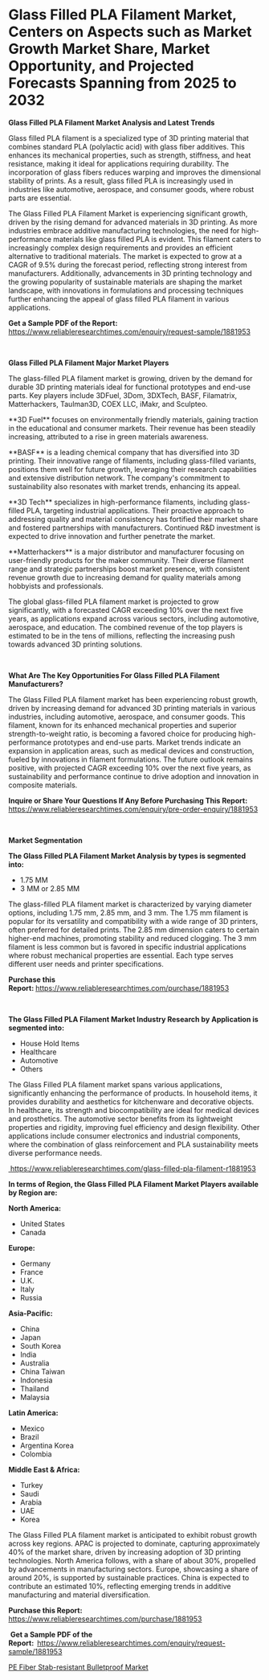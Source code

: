 <p><h1>Glass Filled PLA Filament Market, Centers on Aspects such as Market Growth Market Share, Market Opportunity, and Projected Forecasts Spanning from 2025 to 2032</h1></p><p><strong>Glass Filled PLA Filament Market Analysis and Latest Trends</strong></p>
<p><p>Glass filled PLA filament is a specialized type of 3D printing material that combines standard PLA (polylactic acid) with glass fiber additives. This enhances its mechanical properties, such as strength, stiffness, and heat resistance, making it ideal for applications requiring durability. The incorporation of glass fibers reduces warping and improves the dimensional stability of prints. As a result, glass filled PLA is increasingly used in industries like automotive, aerospace, and consumer goods, where robust parts are essential.</p><p>The Glass Filled PLA Filament Market is experiencing significant growth, driven by the rising demand for advanced materials in 3D printing. As more industries embrace additive manufacturing technologies, the need for high-performance materials like glass filled PLA is evident. This filament caters to increasingly complex design requirements and provides an efficient alternative to traditional materials. The market is expected to grow at a CAGR of 9.5% during the forecast period, reflecting strong interest from manufacturers. Additionally, advancements in 3D printing technology and the growing popularity of sustainable materials are shaping the market landscape, with innovations in formulations and processing techniques further enhancing the appeal of glass filled PLA filament in various applications.</p></p>
<p><strong>Get a Sample PDF of the Report:&nbsp;</strong> <a href="https://www.reliableresearchtimes.com/enquiry/request-sample/1881953?utm_campaign=3260&utm_medium=2&utm_source=Github&utm_content=ia&utm_term=03042025&utm_id=glass-filled-pla-filament">https://www.reliableresearchtimes.com/enquiry/request-sample/1881953</a></p>
<p>&nbsp;</p>
<p><strong>Glass Filled PLA Filament Major Market Players</strong></p>
<p><p>The glass-filled PLA filament market is growing, driven by the demand for durable 3D printing materials ideal for functional prototypes and end-use parts. Key players include 3DFuel, 3Dom, 3DXTech, BASF, Filamatrix, Matterhackers, Taulman3D, COEX LLC, iMakr, and Sculpteo.</p><p>**3D Fuel** focuses on environmentally friendly materials, gaining traction in the educational and consumer markets. Their revenue has been steadily increasing, attributed to a rise in green materials awareness.</p><p>**BASF** is a leading chemical company that has diversified into 3D printing. Their innovative range of filaments, including glass-filled variants, positions them well for future growth, leveraging their research capabilities and extensive distribution network. The company's commitment to sustainability also resonates with market trends, enhancing its appeal.</p><p>**3D Tech** specializes in high-performance filaments, including glass-filled PLA, targeting industrial applications. Their proactive approach to addressing quality and material consistency has fortified their market share and fostered partnerships with manufacturers. Continued R&D investment is expected to drive innovation and further penetrate the market.</p><p>**Matterhackers** is a major distributor and manufacturer focusing on user-friendly products for the maker community. Their diverse filament range and strategic partnerships boost market presence, with consistent revenue growth due to increasing demand for quality materials among hobbyists and professionals.</p><p>The global glass-filled PLA filament market is projected to grow significantly, with a forecasted CAGR exceeding 10% over the next five years, as applications expand across various sectors, including automotive, aerospace, and education. The combined revenue of the top players is estimated to be in the tens of millions, reflecting the increasing push towards advanced 3D printing solutions.</p></p>
<p>&nbsp;</p>
<p><strong>What Are The Key Opportunities For Glass Filled PLA Filament Manufacturers?</strong></p>
<p><p>The Glass Filled PLA filament market has been experiencing robust growth, driven by increasing demand for advanced 3D printing materials in various industries, including automotive, aerospace, and consumer goods. This filament, known for its enhanced mechanical properties and superior strength-to-weight ratio, is becoming a favored choice for producing high-performance prototypes and end-use parts. Market trends indicate an expansion in application areas, such as medical devices and construction, fueled by innovations in filament formulations. The future outlook remains positive, with projected CAGR exceeding 10% over the next five years, as sustainability and performance continue to drive adoption and innovation in composite materials.</p></p>
<p><strong>Inquire or Share Your Questions If Any Before Purchasing This Report:</strong> <a href="https://www.reliableresearchtimes.com/enquiry/pre-order-enquiry/1881953?utm_campaign=3260&utm_medium=2&utm_source=Github&utm_content=ia&utm_term=03042025&utm_id=glass-filled-pla-filament">https://www.reliableresearchtimes.com/enquiry/pre-order-enquiry/1881953</a></p>
<p>&nbsp;</p>
<p><strong>Market Segmentation</strong></p>
<p><strong>The Glass Filled PLA Filament Market Analysis by types is segmented into:</strong></p>
<p><ul><li>1.75 MM</li><li>3 MM or 2.85 MM</li></ul></p>
<p><p>The glass-filled PLA filament market is characterized by varying diameter options, including 1.75 mm, 2.85 mm, and 3 mm. The 1.75 mm filament is popular for its versatility and compatibility with a wide range of 3D printers, often preferred for detailed prints. The 2.85 mm dimension caters to certain higher-end machines, promoting stability and reduced clogging. The 3 mm filament is less common but is favored in specific industrial applications where robust mechanical properties are essential. Each type serves different user needs and printer specifications.</p></p>
<p><strong>Purchase this Report:&nbsp;</strong><a href="https://www.reliableresearchtimes.com/purchase/1881953?utm_campaign=3260&utm_medium=2&utm_source=Github&utm_content=ia&utm_term=03042025&utm_id=glass-filled-pla-filament">https://www.reliableresearchtimes.com/purchase/1881953</a></p>
<p>&nbsp;</p>
<p><strong>The Glass Filled PLA Filament Market Industry Research by Application is segmented into:</strong></p>
<p><ul><li>House Hold Items</li><li>Healthcare</li><li>Automotive</li><li>Others</li></ul></p>
<p><p>The Glass Filled PLA filament market spans various applications, significantly enhancing the performance of products. In household items, it provides durability and aesthetics for kitchenware and decorative objects. In healthcare, its strength and biocompatibility are ideal for medical devices and prosthetics. The automotive sector benefits from its lightweight properties and rigidity, improving fuel efficiency and design flexibility. Other applications include consumer electronics and industrial components, where the combination of glass reinforcement and PLA sustainability meets diverse performance needs.</p></p>
<p><a href="https://www.reliableresearchtimes.com/glass-filled-pla-filament-r1881953?utm_campaign=3260&utm_medium=2&utm_source=Github&utm_content=ia&utm_term=03042025&utm_id=glass-filled-pla-filament">&nbsp;https://www.reliableresearchtimes.com/glass-filled-pla-filament-r1881953</a></p>
<p><strong>In terms of Region, the Glass Filled PLA Filament Market Players available by Region are:</strong></p>
<p>
    <p> <strong> North America: </strong>
        <ul>
            <li>United States</li>
            <li>Canada</li>
        </ul>
        </p> 
    <p> <strong> Europe: </strong>
        <ul>
            <li>Germany</li>
            <li>France</li>
            <li>U.K.</li>
            <li>Italy</li>
            <li>Russia</li>
        </ul>
        </p> 
    <p> <strong> Asia-Pacific: </strong>
        <ul>
            <li>China</li>
            <li>Japan</li>
            <li>South Korea</li>
            <li>India</li>
            <li>Australia</li>
            <li>China Taiwan</li>
            <li>Indonesia</li>
            <li>Thailand</li>
            <li>Malaysia</li>
        </ul>
        </p> 
    <p> <strong> Latin America: </strong>
        <ul>
            <li>Mexico</li>
            <li>Brazil</li>
            <li>Argentina Korea</li>
            <li>Colombia</li>
        </ul>
        </p> 
    <p> <strong> Middle East & Africa: </strong>
        <ul>
            <li>Turkey</li>
            <li>Saudi</li>
            <li>Arabia</li>
            <li>UAE</li>
            <li>Korea</li>
        </ul>
    </p>
    </p>
<p><p>The Glass Filled PLA filament market is anticipated to exhibit robust growth across key regions. APAC is projected to dominate, capturing approximately 40% of the market share, driven by increasing adoption of 3D printing technologies. North America follows, with a share of about 30%, propelled by advancements in manufacturing sectors. Europe, showcasing a share of around 20%, is supported by sustainable practices. China is expected to contribute an estimated 10%, reflecting emerging trends in additive manufacturing and material diversification.</p></p>
<p><strong>Purchase this Report: </strong><a href="https://www.reliableresearchtimes.com/purchase/1881953?utm_campaign=3260&utm_medium=2&utm_source=Github&utm_content=ia&utm_term=03042025&utm_id=glass-filled-pla-filament">https://www.reliableresearchtimes.com/purchase/1881953</a></p>
<p>&nbsp;<strong>Get a Sample PDF of the Report:&nbsp;&nbsp;</strong><a href="https://www.reliableresearchtimes.com/enquiry/request-sample/1881953?utm_campaign=3260&utm_medium=2&utm_source=Github&utm_content=ia&utm_term=03042025&utm_id=glass-filled-pla-filament">https://www.reliableresearchtimes.com/enquiry/request-sample/1881953</a></p>
<p><strong></strong></p>
<p><p><a href="https://github.com/saeiddaemo/Market-Research-Report-List-1/blob/main/pe-fiber-stab-resistant-bulletproof-market.md?utm_campaign=3260&utm_medium=2&utm_source=Github&utm_content=ia&utm_term=03042025&utm_id=glass-filled-pla-filament">PE Fiber Stab-resistant Bulletproof Market</a></p></p>